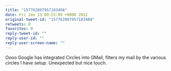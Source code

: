 ```yaml
---
title: "157762097957183488"
date: Fri Jan 13 09:53:09 +0000 2012
original-tweet-id: "157762097957183488"
retweets: 0
favorites: 0
reply-tweet-id: ""
reply-user-id: ""
reply-user-screen-name: ""
---
```

Oooo Google has integrated Circles into GMail, filters my mail by the various circles I have setup. Unexpected but nice touch.
